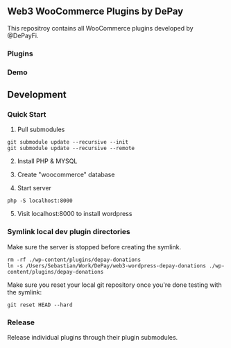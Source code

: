 ## Web3 WooCommerce Plugins by DePay

This repositroy contains all WooCommerce plugins developed by @DePayFi.

### Plugins

### Demo


## Development

### Quick Start

1. Pull submodules

```
git submodule update --recursive --init
git submodule update --recursive --remote
```

2. Install PHP & MYSQL

3. Create "woocommerce" database

4. Start server

```
php -S localhost:8000
```

5. Visit localhost:8000 to install wordpress

### Symlink local dev plugin directories

Make sure the server is stopped before creating the symlink.

```
rm -rf ./wp-content/plugins/depay-donations
ln -s /Users/Sebastian/Work/DePay/web3-wordpress-depay-donations ./wp-content/plugins/depay-donations
```

Make sure you reset your local git repository once you're done testing with the symlink:

```
git reset HEAD --hard
```

### Release

Release individual plugins through their plugin submodules.
